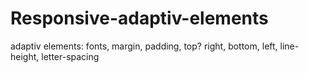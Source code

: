# Responsive-adaptiv-elements
adaptiv elements: fonts, margin, padding, top? right, bottom, left, line-height, letter-spacing
